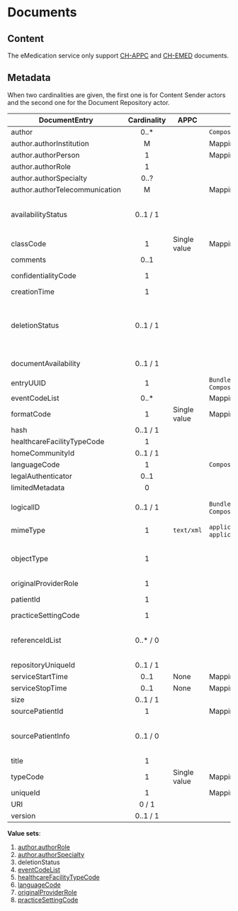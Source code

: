 # Documents

## Content

The eMedication service only support [CH-APPC](../chappc/index.md) and [CH-EMED](../chemed/index.md) documents.

## Metadata

When two cardinalities are given, the first one is for Content Sender actors and the second one for the Document Repository actor.

| DocumentEntry                  | Cardinality | APPC         | CH-EMED                                                      | Comment                                           |
| ------------------------------ | :---------: | ------------ | ------------------------------------------------------------ | ------------------------------------------------- |
| author                         |    0..*     |              | `Composition.author`                                         |                                                   |
| author.authorInstitution       |      M      |              | Mapping                                                      |                                                   |
| author.authorPerson            |      1      |              | Mapping                                                      |                                                   |
| author.authorRole              |      1      |              |                                                              |                                                   |
| author.authorSpecialty         |    0..?     |              |                                                              |                                                   |
| author.authorTelecommunication |      M      |              | Mapping                                                      |                                                   |
| availabilityStatus             |  0..1 / 1   |              |                                                              | Only "Approved" for Content Senders               | <!-- Reviewed -->
| classCode                      |      1      | Single value | Mapping                                                      |                                                   |
| comments                       |    0..1     |              |                                                              |                                                   |
| confidentialityCode            |      1      |              |                                                              | Only "Normal"                                     | <!-- Reviewed -->
| creationTime                   |      1      |              |                                                              |                                                   |
| deletionStatus                 |  0..1 / 1   |              |                                                              | Only "deletion not requested" for Content Senders |
| documentAvailability           |  0..1 / 1   |              |                                                              | Only "Online"                                     | <!-- Reviewed -->
| entryUUID                      |      1      |              | `Bundle.identifier.value` and `Composition.identifier.value` |                                                   |
| eventCodeList                  |    0..*     |              | Mapping                                                      |                                                   |
| formatCode                     |      1      | Single value | Mapping                                                      |                                                   |
| hash                           |  0..1 / 1   |              |                                                              |                                                   | <!-- Reviewed -->
| healthcareFacilityTypeCode     |      1      |              |                                                              |                                                   |
| homeCommunityId                |  0..1 / 1   |              |                                                              |                                                   |
| languageCode                   |      1      |              | `Composition.language`                                       |                                                   |
| legalAuthenticator             |    0..1     |              |                                                              |                                                   |
| limitedMetadata                |      0      |              |                                                              |                                                   |
| logicalID                      |  0..1 / 1   |              | `Bundle.identifier.value` and `Composition.identifier.value` | Same value as the `entryUUID`                     |
| mimeType                       |      1      | `text/xml`   | `application/fhir+xml` or `application/fhir+json`            | Single value                                      |
| objectType                     |      1      |              |                                                              | Only "stable" for Content Senders                 | <!-- Reviewed -->
| originalProviderRole           |      1      |              |                                                              |                                                   | <!-- Reviewed -->
| patientId                      |      1      |              |                                                              | The XAD-PID                                       | <!-- Reviewed -->
| practiceSettingCode            |      1      |              |                                                              |                                                   |
| referenceIdList                |  0..* / 0   |              |                                                              | Ignored by the eMedication service                | <!-- Reviewed -->
| repositoryUniqueId             |  0..1 / 1   |              |                                                              |                                                   |
| serviceStartTime               |    0..1     | None         | Mapping                                                      |                                                   |
| serviceStopTime                |    0..1     | None         | Mapping                                                      |                                                   |
| size                           |  0..1 / 1   |              |                                                              |                                                   | <!-- Reviewed -->
| sourcePatientId                |      1      |              | Mapping                                                      |                                                   |
| sourcePatientInfo              |  0..1 / 0   |              |                                                              | Ignored by the eMedication service                | <!-- Reviewed -->
| title                          |      1      |              |                                                              |                                                   |
| typeCode                       |      1      | Single value | Mapping                                                      |                                                   |
| uniqueId                       |      1      |              | Mapping. UUID.                                               |                                                   |
| URI                            |    0 / 1    |              |                                                              |                                                   | <!-- TODO MHD download link? -->
| version                        |  0..1 / 1   |              |                                                              | Only "1"                                          | <!-- Reviewed -->

**Value sets**:

1. [author.authorRole](http://fhir.ch/ig/ch-epr-term/ValueSet-DocumentEntry.authorRole.html)
1. [author.authorSpecialty](http://fhir.ch/ig/ch-epr-term/ValueSet-DocumentEntry.authorSpeciality.html)
1. deletionStatus <!-- TODO https://github.com/hl7ch/ch-epr-term/issues/11 -->
1. [eventCodeList](http://fhir.ch/ig/ch-epr-term/ValueSet-DocumentEntry.eventCodeList.html)
1. [healthcareFacilityTypeCode](http://fhir.ch/ig/ch-epr-term/ValueSet-DocumentEntry.healthcareFacilityTypeCode.html)
1. [languageCode](http://fhir.ch/ig/ch-epr-term/ValueSet-DocumentEntry.languageCode.html)
1. [originalProviderRole](http://fhir.ch/ig/ch-epr-term/ValueSet-DocumentEntry.originalProviderRole.html)
1. [practiceSettingCode](http://fhir.ch/ig/ch-epr-term/ValueSet-DocumentEntry.practiceSettingCode.html)
